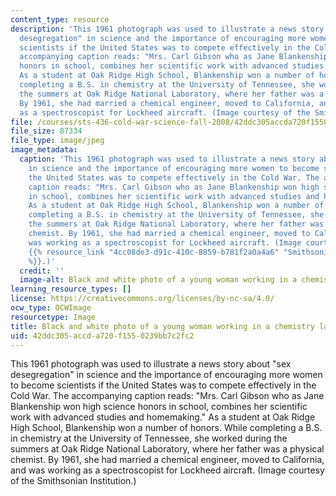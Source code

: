```yaml
---
content_type: resource
description: 'This 1961 photograph was used to illustrate a news story about "sex
  desegregation" in science and the importance of encouraging more women to become
  scientists if the United States was to compete effectively in the Cold War. The
  accompanying caption reads: "Mrs. Carl Gibson who as Jane Blankenship won high science
  honors in school, combines her scientific work with advanced studies and homemaking."
  As a student at Oak Ridge High School, Blankenship won a number of honors. While
  completing a B.S. in chemistry at the University of Tennessee, she worked during
  the summers at Oak Ridge National Laboratory, where her father was a physical chemist.
  By 1961, she had married a chemical engineer, moved to California, and was working
  as a spectroscopist for Lockheed aircraft. (Image courtesy of the Smithsonian Institution.)'
file: /courses/sts-436-cold-war-science-fall-2008/42ddc305accda720f1550239bb7c2fc2_sts-436f08.jpg
file_size: 87334
file_type: image/jpeg
image_metadata:
  caption: 'This 1961 photograph was used to illustrate a news story about "sex desegregation"
    in science and the importance of encouraging more women to become scientists if
    the United States was to compete effectively in the Cold War. The accompanying
    caption reads: "Mrs. Carl Gibson who as Jane Blankenship won high science honors
    in school, combines her scientific work with advanced studies and homemaking."
    As a student at Oak Ridge High School, Blankenship won a number of honors. While
    completing a B.S. in chemistry at the University of Tennessee, she worked during
    the summers at Oak Ridge National Laboratory, where her father was a physical
    chemist. By 1961, she had married a chemical engineer, moved to California, and
    was working as a spectroscopist for Lockheed aircraft. (Image courtesy of the
    {{% resource_link "4cc08de3-d91c-410c-8859-b781f2a0a4a6" "Smithsonian Institution"
    %}}.)'
  credit: ''
  image-alt: Black and white photo of a young woman working in a chemistry lab.
learning_resource_types: []
license: https://creativecommons.org/licenses/by-nc-sa/4.0/
ocw_type: OCWImage
resourcetype: Image
title: Black and white photo of a young woman working in a chemistry lab
uid: 42ddc305-accd-a720-f155-0239bb7c2fc2
---
```

This 1961 photograph was used to illustrate a news story about "sex desegregation" in science and the importance of encouraging more women to become scientists if the United States was to compete effectively in the Cold War. The accompanying caption reads: "Mrs. Carl Gibson who as Jane Blankenship won high science honors in school, combines her scientific work with advanced studies and homemaking." As a student at Oak Ridge High School, Blankenship won a number of honors. While completing a B.S. in chemistry at the University of Tennessee, she worked during the summers at Oak Ridge National Laboratory, where her father was a physical chemist. By 1961, she had married a chemical engineer, moved to California, and was working as a spectroscopist for Lockheed aircraft. (Image courtesy of the Smithsonian Institution.)